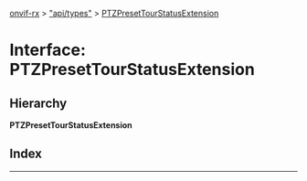 [onvif-rx](../README.md) > ["api/types"](../modules/_api_types_.md) > [PTZPresetTourStatusExtension](../interfaces/_api_types_.ptzpresettourstatusextension.md)

# Interface: PTZPresetTourStatusExtension

## Hierarchy

**PTZPresetTourStatusExtension**

## Index

---

